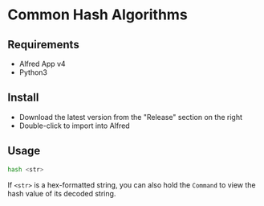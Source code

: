 # Common Hash Algorithms

## Requirements

- Alfred App v4
- Python3

## Install

- Download the latest version from the "Release" section on the right
- Double-click to import into Alfred

## Usage

```bash
hash <str>
```

If `<str>` is a hex-formatted string, you can also hold the `Command` to view the hash value of its decoded string.

